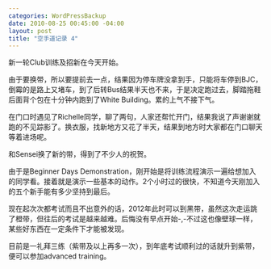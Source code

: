 ```yaml
--- 
categories: WordPressBackup
date: 2010-08-25 00:45:00 -04:00
layout: post
title: "空手道记录 4"
---
```

新一轮Club训练及招新在今天开始。

由于要换带，所以要提前去一点，结果因为停车牌没拿到手，只能将车停到BJC，倒霉的是路上又堵车，到了后转Bus结果半天也不来，于是决定跑过去，脚踏拖鞋后面背个包在十分钟内跑到了White Building。累的上气不接下气。

在门口时遇见了Richelle同学，聊了两句，人家还帮忙开门，结果我说了声谢谢就跑的不见踪影了。换衣服，找新地方又花了半天，结果到地方时大家都在门口聊天等着进场呢。

和Sensei换了新的带，得到了不少人的祝贺。

由于是Beginner Days Demonstration，刚开始是将训练流程演示一遍给想加入的同学看。接着就是演示一些基本的动作。2个小时过的很快，不知道今天刚加入的五个新手能有多少坚持到最后。

现在起次次都考试而且不出意外的话，2012年此时可以到黑带，虽然这次走运跳了橙带，但往后的考试是越来越难。后悔没有早点开始-,-不过这也像壁球一样，某些好东西在一定条件下才能被发现。

目前是一礼拜三练（紫带及以上再多一次），到年底考试顺利过的话就升到紫带，便可以参加advanced training。
